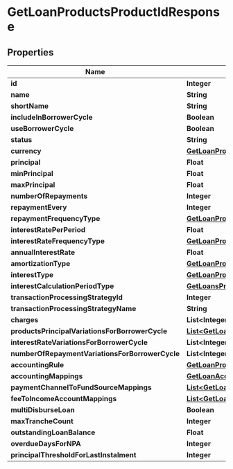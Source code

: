 
# GetLoanProductsProductIdResponse

## Properties
Name | Type | Description | Notes
------------ | ------------- | ------------- | -------------
**id** | **Integer** |  |  [optional]
**name** | **String** |  |  [optional]
**shortName** | **String** |  |  [optional]
**includeInBorrowerCycle** | **Boolean** |  |  [optional]
**useBorrowerCycle** | **Boolean** |  |  [optional]
**status** | **String** |  |  [optional]
**currency** | [**GetLoanProductsCurrency**](GetLoanProductsCurrency.md) |  |  [optional]
**principal** | **Float** |  |  [optional]
**minPrincipal** | **Float** |  |  [optional]
**maxPrincipal** | **Float** |  |  [optional]
**numberOfRepayments** | **Integer** |  |  [optional]
**repaymentEvery** | **Integer** |  |  [optional]
**repaymentFrequencyType** | [**GetLoanProductsRepaymentFrequencyType**](GetLoanProductsRepaymentFrequencyType.md) |  |  [optional]
**interestRatePerPeriod** | **Float** |  |  [optional]
**interestRateFrequencyType** | [**GetLoanProductsInterestRateFrequencyType**](GetLoanProductsInterestRateFrequencyType.md) |  |  [optional]
**annualInterestRate** | **Float** |  |  [optional]
**amortizationType** | [**GetLoanProductsAmortizationType**](GetLoanProductsAmortizationType.md) |  |  [optional]
**interestType** | [**GetLoanProductsInterestTemplateType**](GetLoanProductsInterestTemplateType.md) |  |  [optional]
**interestCalculationPeriodType** | [**GetLoansProductsInterestCalculationPeriodType**](GetLoansProductsInterestCalculationPeriodType.md) |  |  [optional]
**transactionProcessingStrategyId** | **Integer** |  |  [optional]
**transactionProcessingStrategyName** | **String** |  |  [optional]
**charges** | **List&lt;Integer&gt;** |  |  [optional]
**productsPrincipalVariationsForBorrowerCycle** | [**List&lt;GetLoanProductsPrincipalVariationsForBorrowerCycle&gt;**](GetLoanProductsPrincipalVariationsForBorrowerCycle.md) |  |  [optional]
**interestRateVariationsForBorrowerCycle** | **List&lt;Integer&gt;** |  |  [optional]
**numberOfRepaymentVariationsForBorrowerCycle** | **List&lt;Integer&gt;** |  |  [optional]
**accountingRule** | [**GetLoanProductsAccountingRule**](GetLoanProductsAccountingRule.md) |  |  [optional]
**accountingMappings** | [**GetLoanAccountingMappings**](GetLoanAccountingMappings.md) |  |  [optional]
**paymentChannelToFundSourceMappings** | [**List&lt;GetLoanPaymentChannelToFundSourceMappings&gt;**](GetLoanPaymentChannelToFundSourceMappings.md) |  |  [optional]
**feeToIncomeAccountMappings** | [**List&lt;GetLoanFeeToIncomeAccountMappings&gt;**](GetLoanFeeToIncomeAccountMappings.md) |  |  [optional]
**multiDisburseLoan** | **Boolean** |  |  [optional]
**maxTrancheCount** | **Integer** |  |  [optional]
**outstandingLoanBalance** | **Float** |  |  [optional]
**overdueDaysForNPA** | **Integer** |  |  [optional]
**principalThresholdForLastInstalment** | **Integer** |  |  [optional]



